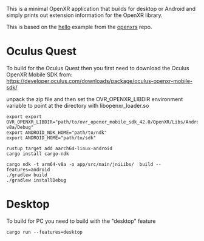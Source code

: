 This is a minimal OpenXR application that builds for desktop or
Android and simply prints out extension information for the OpenXR
library.

This is based on the [hello](https://github.com/Ralith/openxrs/blob/master/openxr/examples/hello.rs)
example from the [openxrs](https://github.com/Ralith/openxrs) repo.

# Oculus Quest

To build for the Oculus Quest then you first need to download
the Oculus OpenXR Mobile SDK from:
https://developer.oculus.com/downloads/package/oculus-openxr-mobile-sdk/

unpack the zip file and then set the OVR_OPENXR_LIBDIR environment variable
to point at the directory with libopenxr_loader.so

```
export export OVR_OPENXR_LIBDIR="path/to/ovr_openxr_mobile_sdk_42.0/OpenXR/Libs/Android/arm64-v8a/Debug"
export ANDROID_NDK_HOME="path/to/ndk"
export ANDROID_HOME="path/to/sdk"

rustup target add aarch64-linux-android
cargo install cargo-ndk

cargo ndk -t arm64-v8a -o app/src/main/jniLibs/  build --features=android
./gradlew build
./gradlew installDebug
```

# Desktop

To build for PC you need to build with the "desktop" feature

`cargo run --features=desktop`